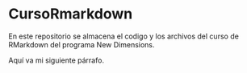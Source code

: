 # CursoRmarkdown
En este repositorio se almacena el codigo y los archivos del curso de RMarkdown del programa New Dimensions.


Aquí va mi siguiente párrafo.

